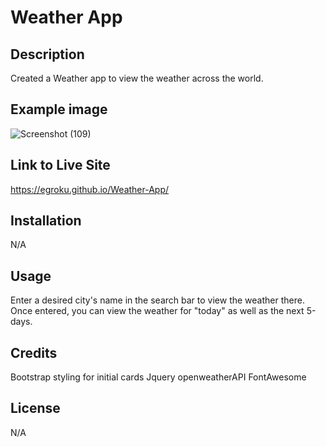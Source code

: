 # Weather App

## Description
Created a Weather app to view the weather across the world.

## Example image

![Screenshot (109)](https://github.com/EgRoku/Weather-App/assets/125640560/371abb17-b892-4f01-95ff-09542865bfb9)

## Link to Live Site

https://egroku.github.io/Weather-App/

## Installation

N/A

## Usage

Enter a desired city's name in the search bar to view the weather there. Once entered, you can view the weather for "today" as well as the next 5-days.

## Credits 

Bootstrap styling for initial cards
Jquery
openweatherAPI
FontAwesome

## License

N/A